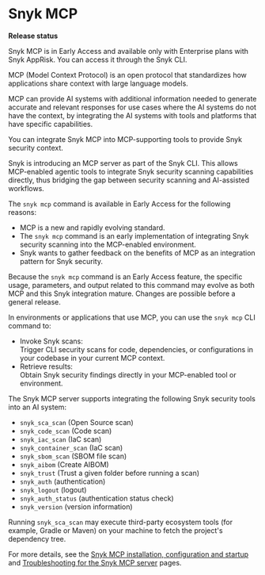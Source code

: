 # Snyk MCP


**Release status**&#x20;

Snyk MCP is in Early Access and available only with Enterprise plans with Snyk AppRisk. You can access it through the Snyk CLI.


MCP (Model Context Protocol) is an open protocol that standardizes how applications share context with large language models.

MCP can provide AI systems with additional information needed to generate accurate and relevant responses for use cases where the AI systems do not have the context, by integrating the AI systems with tools and platforms that have specific capabilities.&#x20;

You can integrate Snyk MCP into MCP-supporting tools to provide Snyk security context.

Snyk is introducing an MCP server as part of the Snyk CLI. This allows MCP-enabled agentic tools to integrate Snyk security scanning capabilities directly, thus bridging the gap between security scanning and AI-assisted workflows.

The `snyk mcp` command is available in Early Access for the following reasons:

* MCP is a new and rapidly evolving standard.
* The `snyk mcp` command is an early implementation of integrating Snyk security scanning into the MCP-enabled environment.
* Snyk wants to gather feedback on the benefits of MCP as an integration pattern for Snyk security.

Because the `snyk mcp` command is an Early Access feature, the specific usage, parameters, and output related to this command may evolve as both MCP and this Snyk integration mature. Changes are possible before a general release.

In environments or applications that use MCP, you can use the `snyk mcp` CLI command to:

* Invoke Snyk scans:\
  Trigger CLI security scans for code, dependencies, or configurations in your codebase in your current MCP context.
* Retrieve results:\
  Obtain Snyk security findings directly in your MCP-enabled tool or environment.

&#x20;The Snyk MCP server supports integrating the following Snyk security tools into an AI system:

* `snyk_sca_scan` (Open Source scan)
* `snyk_code_scan` (Code scan)
* `snyk_iac_scan` (IaC scan)
* `snyk_container_scan` (IaC scan)
* `snyk_sbom_scan` (SBOM file scan)
* `snyk_aibom` (Create AIBOM)
* `snyk_trust` (Trust a given folder before running a scan)
* `snyk_auth` (authentication)
* `snyk_logout` (logout)
* `snyk_auth_status` (authentication status check)
* `snyk_version` (version information)


Running `snyk_sca_scan` may execute third-party ecosystem tools (for example, Gradle or Maven) on your machine to fetch the project's dependency tree.


For more details, see the [Snyk MCP installation, configuration and startup](snyk-mcp-installation-configuration-and-startup.md) and [Troubleshooting for the Snyk MCP server](../../../../snyk-cli/developer-guardrails-for-agentic-workflows/snyk-mcp-experimental/troubleshooting-for-the-snyk-mcp-server.md) pages.
